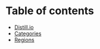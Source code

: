 # Table of contents

* [Distill.io](README.md)
* [Categories](categories.md)
* [Regions](regions.md)